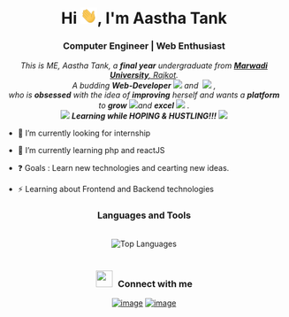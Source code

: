 <h1 align="center">Hi <img src="https://raw.githubusercontent.com/ABSphreak/ABSphreak/master/gifs/Hi.gif" width="30px">, I'm Aastha Tank</h1>
<h3 align="center">Computer Engineer | Web Enthusiast</h3>

<p align="center">
  <em>
    This is ME, Aastha Tank, a <b>final year</b> undergraduate from <a href="https://www.acetamritsar.ac.in/"> <b>Marwadi University</b>, Rajkot</a>. <br>
    A budding <b>Web-Developer</b> <img src="https://github.com/TheDudeThatCode/TheDudeThatCode/blob/master/Assets/Developer.gif" width="30px"> and &nbsp;<img src="https://github.com/TheDudeThatCode/TheDudeThatCode/blob/master/Assets/Designer.gif" width="36px">&nbsp,<br>who is <b>obsessed</b>
    with the idea of <b>improving</b> herself and wants a <b>platform</b> to 
    <b>grow</b> <img src="https://github.com/TheDudeThatCode/TheDudeThatCode/blob/master/Assets/Rocket.gif" width="18px">and 
    <b>excel</b> <img src="https://github.com/TheDudeThatCode/TheDudeThatCode/blob/master/Assets/Medal.gif" width="20px">&nbsp.
  </em> 
  <br>
  <img src="https://media.giphy.com/media/VgCDAzcKvsR6OM0uWg/giphy.gif" width="50" /> <b><i>Learning while HOPING & HUSTLING!!!</i></b> <img src="https://media.giphy.com/media/7j2hfyeVcDtf2/giphy.gif" width="50" />
</p>


- 🔭 I’m currently looking for internship

- 🌱 I’m currently learning php and reactJS

- ❓ Goals : Learn new technologies and cearting new ideas.

- ⚡ Learning about Frontend and Backend technologies
  
<h3 align="center">Languages and Tools</h3>
<br/>
<div align="center">
<img src="https://github-readme-stats.vercel.app/api/top-langs/?username=AasthaTank&layout=compact&theme=dark&bg_color=0A0A0A" alt="Top Languages"/>
<br />
<br />
</div>

<h3 align="center" > <img src="https://media.giphy.com/media/iY8CRBdQXODJSCERIr/giphy.gif" width="30" height="30" style="margin-right: 10px;">Connect with me  </h3>


<div align="center">

[![image](https://img.shields.io/badge/LinkedIn-0077B5?style=for-the-badge&logo=linkedin&logoColor=white)](https://www.linkedin.com/in/aastha-tank-4a5126263/)
[![image](https://img.shields.io/badge/Gmail-D14836?style=for-the-badge&logo=gmail&logoColor=white)](mailto:aastha.tank2818@gmail.com)
  
</div>






